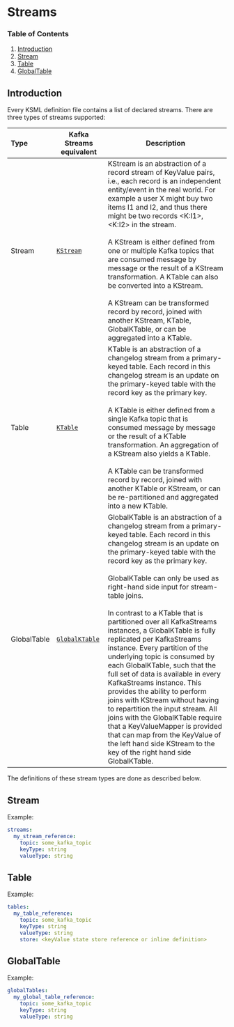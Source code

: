 # Streams

### Table of Contents
1. [Introduction](#introduction)
2. [Stream](#stream)
3. [Table](#table)
4. [GlobalTable](#globaltable)

## Introduction

Every KSML definition file contains a list of declared streams. There are three types of streams supported:

| Type        | Kafka Streams equivalent                                                                                      | Description                                                                                                                                                                                                                                                                                                                                                                                                                                                                                                                                                                                                                                                                                                                                                                                                                                                                                            |
|:------------|---------------------------------------------------------------------------------------------------------------|--------------------------------------------------------------------------------------------------------------------------------------------------------------------------------------------------------------------------------------------------------------------------------------------------------------------------------------------------------------------------------------------------------------------------------------------------------------------------------------------------------------------------------------------------------------------------------------------------------------------------------------------------------------------------------------------------------------------------------------------------------------------------------------------------------------------------------------------------------------------------------------------------------|
| Stream      | [`KStream`](https://kafka.apache.org/37/javadoc/org/apache/kafka/streams/kstream/KStream.html)                | KStream is an abstraction of a record stream of KeyValue pairs, i.e., each record is an independent entity/event in the real world. For example a user X might buy two items I1 and I2, and thus there might be two records <K:I1>, <K:I2> in the stream.<br/><br/>A KStream is either defined from one or multiple Kafka topics that are consumed message by message or the result of a KStream transformation. A KTable can also be converted into a KStream.<br/><br/>A KStream can be transformed record by record, joined with another KStream, KTable, GlobalKTable, or can be aggregated into a KTable.                                                                                                                                                                                                                                                                                         |
| Table       | [`KTable`](https://kafka.apache.org/37/javadoc/org/apache/kafka/streams/kstream/KTable.html)                  | KTable is an abstraction of a changelog stream from a primary-keyed table. Each record in this changelog stream is an update on the primary-keyed table with the record key as the primary key.<br/><br/>A KTable is either defined from a single Kafka topic that is consumed message by message or the result of a KTable transformation. An aggregation of a KStream also yields a KTable.<br/><br/>A KTable can be transformed record by record, joined with another KTable or KStream, or can be re-partitioned and aggregated into a new KTable.                                                                                                                                                                                                                                                                                                                                                 |
| GlobalTable | [`GlobalKTable`](link:https://kafka.apache.org/37/javadoc/org/apache/kafka/streams/kstream/GlobalKTable.html) | GlobalKTable is an abstraction of a changelog stream from a primary-keyed table. Each record in this changelog stream is an update on the primary-keyed table with the record key as the primary key.<br/><br/>GlobalKTable can only be used as right-hand side input for stream-table joins.<br/><br/>In contrast to a KTable that is partitioned over all KafkaStreams instances, a GlobalKTable is fully replicated per KafkaStreams instance. Every partition of the underlying topic is consumed by each GlobalKTable, such that the full set of data is available in every KafkaStreams instance. This provides the ability to perform joins with KStream without having to repartition the input stream. All joins with the GlobalKTable require that a KeyValueMapper is provided that can map from the KeyValue of the left hand side KStream to the key of the right hand side GlobalKTable. |

The definitions of these stream types are done as described below.

## Stream

Example:

```yaml
streams:
  my_stream_reference:
    topic: some_kafka_topic
    keyType: string
    valueType: string
```

## Table

Example:

```yaml
tables:
  my_table_reference:
    topic: some_kafka_topic
    keyType: string
    valueType: string
    store: <keyValue state store reference or inline definition>
```

## GlobalTable

Example:

```yaml
globalTables:
  my_global_table_reference:
    topic: some_kafka_topic
    keyType: string
    valueType: string
```
